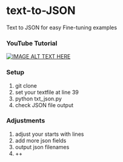 # text-to-JSON
Text to JSON for easy Fine-tuning examples

### YouTube Tutorial
[![IMAGE ALT TEXT HERE](https://img.youtube.com/vi/DeuyD-ZA-58/0.jpg)](https://www.youtube.com/watch?v=DeuyD-ZA-58)

### Setup
1. git clone
2. set your textfile at line 39
3. python txt_json.py
4. check JSON file output

### Adjustments
1. adjust your starts with lines
2. add more json fields
3. output json filenames
4. ++
